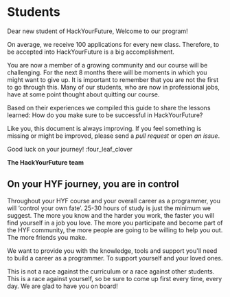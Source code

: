 # Students

Dear new student of HackYourFuture, Welcome to our program!

On average, we receive 100 applications for every new class. Therefore, to be accepted into HackYourFuture is a big accomplishment.

You are now a member of a growing community and our course will be challenging. For the next 8 months there will be moments in which you might want to give up. It is important to remember that you are not the first to go through this. Many of our students, who are now in professional jobs, have at some point thought about quitting our course.

Based on their experiences we compiled this guide to share the lessons learned: How do you make sure to be successful in HackYourFuture?

Like you, this document is always improving. If you feel something is missing or might be improved, please send a _pull request_ or open _an issue_.

Good luck on your journey! :four\_leaf\_clover

**The HackYourFuture team**

## On your HYF journey, you are in control

Throughout your HYF course and your overall career as a programmer, you will ‘control your own fate’. 25-30 hours of study is just the minimum we suggest. The more you know and the harder you work, the faster you will find yourself in a job you love. The more you participate and become part of the HYF community, the more people are going to be willing to help you out. The more friends you make.

We want to provide you with the knowledge, tools and support you'll need to build a career as a programmer. To support yourself and your loved ones.

This is not a race against the curriculum or a race against other students. This is a race against yourself, so be sure to come up first every time, every day. We are glad to have you on board!

